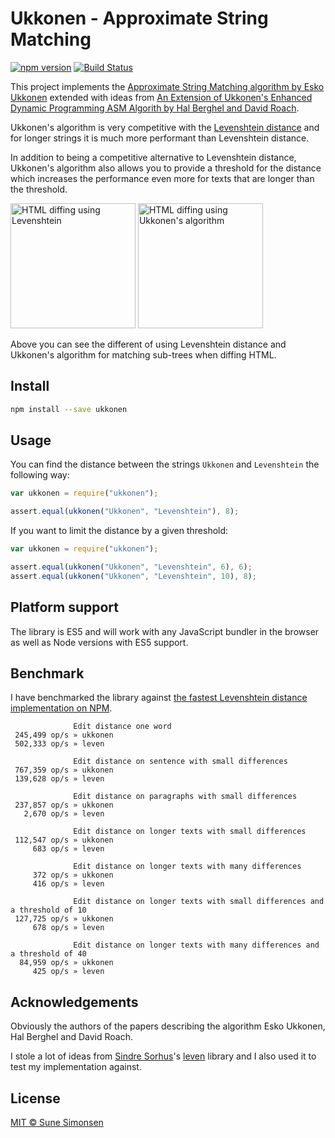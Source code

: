 # Ukkonen - Approximate String Matching

[![npm version](https://badge.fury.io/js/ukkonen.svg)](https://badge.fury.io/js/ukkonen)
[![Build Status](https://travis-ci.org/sunesimonsen/ukkonen.svg?branch=master)](https://travis-ci.org/sunesimonsen/ukkonen)

This project implements the [Approximate String Matching algorithm by Esko Ukkonen](https://www.sciencedirect.com/science/article/pii/S0019995885800462) extended with ideas from [An Extension of Ukkonen's Enhanced Dynamic Programming ASM Algorith by Hal Berghel and David Roach](http://berghel.net/publications/asm/asm.pdf).

Ukkonen's algorithm is very competitive with the [Levenshtein distance](https://en.wikipedia.org/wiki/Levenshtein_distance) and for longer strings it is much more performant than Levenshtein distance.

In addition to being a competitive alternative to Levenshtein distance, Ukkonen's algorithm also allows you to provide a threshold for the distance which increases the performance even more for texts that are longer than the threshold.

<img src="./images/leven-for-tree-matching.gif" alt="HTML diffing using Levenshtein" height="200"> <img src="./images/ukkonen-for-tree-matching.gif" alt="HTML diffing using Ukkonen's algorithm" height="200">

Above you can see the different of using Levenshtein distance and Ukkonen's algorithm for matching sub-trees when diffing HTML.

## Install

```sh
npm install --save ukkonen
```

## Usage

You can find the distance between the strings `Ukkonen` and `Levenshtein` the following way:

```js
var ukkonen = require("ukkonen");

assert.equal(ukkonen("Ukkonen", "Levenshtein"), 8);
```

If you want to limit the distance by a given threshold:

```js
var ukkonen = require("ukkonen");

assert.equal(ukkonen("Ukkonen", "Levenshtein", 6), 6);
assert.equal(ukkonen("Ukkonen", "Levenshtein", 10), 8);
```

## Platform support

The library is ES5 and will work with any JavaScript bundler in the browser as well as Node versions with ES5 support.

## Benchmark

I have benchmarked the library against [the fastest Levenshtein distance implementation on NPM](https://github.com/sindresorhus/leven).

```
              Edit distance one word
 245,499 op/s » ukkonen
 502,333 op/s » leven

              Edit distance on sentence with small differences
 767,359 op/s » ukkonen
 139,628 op/s » leven

              Edit distance on paragraphs with small differences
 237,857 op/s » ukkonen
   2,670 op/s » leven

              Edit distance on longer texts with small differences
 112,547 op/s » ukkonen
     683 op/s » leven

              Edit distance on longer texts with many differences
     372 op/s » ukkonen
     416 op/s » leven

              Edit distance on longer texts with small differences and a threshold of 10
 127,725 op/s » ukkonen
     678 op/s » leven

              Edit distance on longer texts with many differences and a threshold of 40
  84,959 op/s » ukkonen
     425 op/s » leven
```

## Acknowledgements

Obviously the authors of the papers describing the algorithm Esko Ukkonen, Hal Berghel and David Roach.

I stole a lot of ideas from [Sindre Sorhus](https://github.com/sindresorhus)'s [leven](https://github.com/sindresorhus/leven) library and I also used it to test my implementation against.

## License

[MIT © Sune Simonsen](./LICENSE)
